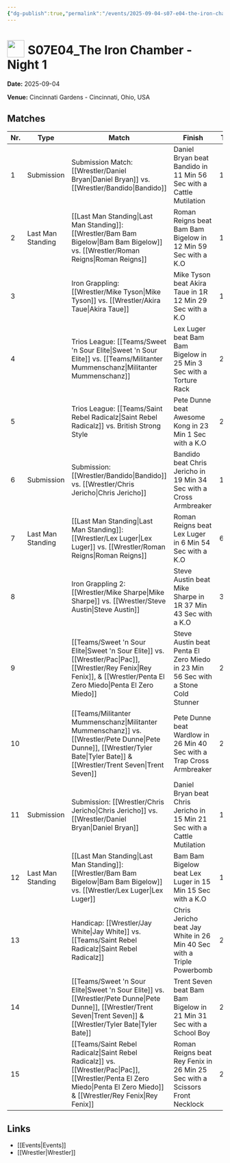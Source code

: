 ```yaml
---
{"dg-publish":true,"permalink":"/events/2025-09-04-s07-e04-the-iron-chamber-night-1/","title":"S07E04_The Iron Chamber - Night 1","noteIcon":""}
---
```



# <img src="https://github.com/CptSpaulding1980/choke-slam-wrestling/releases/download/images/ChokeSlam.png" width="40" style="vertical-align:bottom; margin-right:8px;">**S07E04_The Iron Chamber - Night 1**

**Date:** 2025-09-04

**Venue:** Cincinnati Gardens - Cincinnati, Ohio, USA

## Matches

| Nr. | Type | Match | Finish | Time | Rating | Score |
|-----|------|-------|--------|------|--------|-------|
| 1 | Submission | Submission Match: [[Wrestler/Daniel Bryan\|Daniel Bryan]] vs. [[Wrestler/Bandido\|Bandido]] | Daniel Bryan beat Bandido in 11 Min 56 Sec with a Cattle Mutilation | 11:56 | ★★★1/4 | 74 |
| 2 | Last Man Standing | [[Last Man Standing\|Last Man Standing]]: [[Wrestler/Bam Bam Bigelow\|Bam Bam Bigelow]] vs. [[Wrestler/Roman Reigns\|Roman Reigns]] | Roman Reigns beat Bam Bam Bigelow in 12 Min 59 Sec with a K.O | 12:59 | ★★★★1/2 | 95 |
| 3 |  | Iron Grappling: [[Wrestler/Mike Tyson\|Mike Tyson]] vs. [[Wrestler/Akira Taue\|Akira Taue]] | Mike Tyson beat Akira Taue in 1R 12 Min 29 Sec with a K.O | 12:29 | ★★★3/4 | 81 |
| 4 |  | Trios League: [[Teams/Sweet 'n Sour Elite\|Sweet 'n Sour Elite]] vs. [[Teams/Militanter Mummenschanz\|Militanter Mummenschanz]] | Lex Luger beat Bam Bam Bigelow in 25 Min 3 Sec with a Torture Rack | 25:03 | ★★★★1/4 | 90 |
| 5 |  | Trios League: [[Teams/Saint Rebel Radicalz\|Saint Rebel Radicalz]] vs. British Strong Style | Pete Dunne beat Awesome Kong in 23 Min 1 Sec with a K.O | 23:01 | ★★★1/2 | 77 |
| 6 | Submission | Submission: [[Wrestler/Bandido\|Bandido]] vs. [[Wrestler/Chris Jericho\|Chris Jericho]] | Bandido beat Chris Jericho in 19 Min 34 Sec with a Cross Armbreaker | 19:34 | ★★★★1/4 | 89 |
| 7 | Last Man Standing | [[Last Man Standing\|Last Man Standing]]: [[Wrestler/Lex Luger\|Lex Luger]] vs. [[Wrestler/Roman Reigns\|Roman Reigns]] | Roman Reigns beat Lex Luger in 6 Min 54 Sec with a K.O | 6:54 | ★★★★ | 86 |
| 8 |  | Iron Grappling 2: [[Wrestler/Mike Sharpe\|Mike Sharpe]] vs. [[Wrestler/Steve Austin\|Steve Austin]] | Steve Austin beat Mike Sharpe in 1R 37 Min 43 Sec with a K.O | 37:43 | ★★★ | 69 |
| 9 |  | [[Teams/Sweet 'n Sour Elite\|Sweet 'n Sour Elite]] vs. [[Wrestler/Pac\|Pac]], [[Wrestler/Rey Fenix\|Rey Fenix]], & [[Wrestler/Penta El Zero Miedo\|Penta El Zero Miedo]] | Steve Austin beat Penta El Zero Miedo in 23 Min 56 Sec with a Stone Cold Stunner | 23:56 | ★★★★1/2 | 93 |
| 10 |  | [[Teams/Militanter Mummenschanz\|Militanter Mummenschanz]] vs. [[Wrestler/Pete Dunne\|Pete Dunne]], [[Wrestler/Tyler Bate\|Tyler Bate]] & [[Wrestler/Trent Seven\|Trent Seven]] | Pete Dunne beat Wardlow in 26 Min 40 Sec with a Trap Cross Armbreaker | 26:40 | ★★★★1/4 | 89 |
| 11 | Submission | Submission: [[Wrestler/Chris Jericho\|Chris Jericho]] vs. [[Wrestler/Daniel Bryan\|Daniel Bryan]] | Daniel Bryan beat Chris Jericho in 15 Min 21 Sec with a Cattle Mutilation | 15:21 | ★★★★1/2 | 92 |
| 12 | Last Man Standing | [[Last Man Standing\|Last Man Standing]]: [[Wrestler/Bam Bam Bigelow\|Bam Bam Bigelow]] vs. [[Wrestler/Lex Luger\|Lex Luger]] | Bam Bam Bigelow beat Lex Luger in 15 Min 15 Sec with a K.O | 15:15 | ★★★★1/4 | 89 |
| 13 |  | Handicap: [[Wrestler/Jay White\|Jay White]] vs. [[Teams/Saint Rebel Radicalz\|Saint Rebel Radicalz]] | Chris Jericho beat Jay White in 26 Min 40 Sec with a Triple Powerbomb | 26:40 | ★★★★1/4 | 89 |
| 14 |  | [[Teams/Sweet 'n Sour Elite\|Sweet 'n Sour Elite]] vs. [[Wrestler/Pete Dunne\|Pete Dunne]], [[Wrestler/Trent Seven\|Trent Seven]] & [[Wrestler/Tyler Bate\|Tyler Bate]] | Trent Seven beat Bam Bam Bigelow in 21 Min 31 Sec with a School Boy | 21:31 | ★★★3/4 | 82 |
| 15 |  | [[Teams/Saint Rebel Radicalz\|Saint Rebel Radicalz]] vs. [[Wrestler/Pac\|Pac]], [[Wrestler/Penta El Zero Miedo\|Penta El Zero Miedo]] & [[Wrestler/Rey Fenix\|Rey Fenix]] | Roman Reigns beat Rey Fenix in 26 Min 25 Sec with a Scissors Front Necklock | 26:25 | ★★★★1/2 | 92 |

## Links
- [[Events\|Events]]
- [[Wrestler\|Wrestler]]
